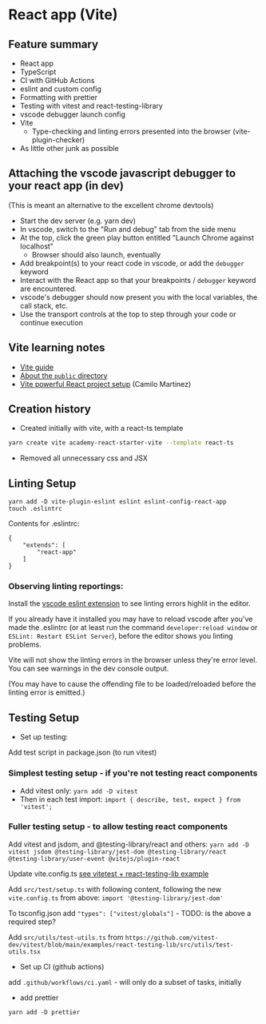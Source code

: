 # React app (Vite)

## Feature summary

-   React app
-   TypeScript
-   CI with GitHub Actions
-   eslint and custom config
-   Formatting with prettier
-   Testing with vitest and react-testing-library
-   vscode debugger launch config
-   Vite
    -   Type-checking and linting errors presented into the browser (vite-plugin-checker)
-   As little other junk as possible

## Attaching the vscode javascript debugger to your react app (in dev)

(This is meant an alternative to the excellent chrome devtools)

-   Start the dev server (e.g. yarn dev)
-   In vscode, switch to the "Run and debug" tab from the side menu
-   At the top, click the green play button entitled "Launch Chrome against localhost"
    -   Browser should also launch, eventually
-   Add breakpoint(s) to your react code in vscode, or add the `debugger` keyword
-   Interact with the React app so that your breakpoints / `debugger` keyword are encountered.
-   vscode's debugger should now present you with the local variables, the call stack, etc.
-   Use the transport controls at the top to step through your code or continue execution

## Vite learning notes

-   [Vite guide](https://vitejs.dev/guide/)
-   [About the `public` directory](https://vitejs.dev/guide/assets.html#the-public-directory)
-   [Vite powerful React project setup](https://dev.to/equiman/vite-powerful-react-project-g4m) (Camilo Martinez)

## Creation history

-   Created initially with vite, with a react-ts template

```bash
yarn create vite academy-react-starter-vite --template react-ts
```

-   Removed all unnecessary css and JSX

## Linting Setup

```
yarn add -D vite-plugin-eslint eslint eslint-config-react-app
touch .eslintrc
```

Contents for .eslintrc:

```
{
    "extends": [
        "react-app"
    ]
}
```

### Observing linting reportings:

Install the [vscode eslint extension](https://marketplace.visualstudio.com/items?itemName=dbaeumer.vscode-eslint) to see linting errors highlit in the editor.

If you already have it installed you may have to reload vscode after you've made the .eslintrc (or at least run the command `developer:reload window` or `ESLint: Restart ESLint Server`), before the editor shows you linting problems.

Vite will not show the linting errors in the browser unless they're error level. You can see warnings in the dev console output.

(You may have to cause the offending file to be loaded/reloaded before the linting error is emitted.)

## Testing Setup

-   Set up testing:

Add test script in package.json (to run vitest)

### Simplest testing setup - if you're not testing react components

-   Add vitest only: `yarn add -D vitest`
-   Then in each test import: `import { describe, test, expect } from 'vitest';`

### Fuller testing setup - to allow testing react components

Add vitest and jsdom, and @testing-library/react and others:
`yarn add -D vitest jsdom @testing-library/jest-dom @testing-library/react @testing-library/user-event @vitejs/plugin-react`

Update vite.config.ts [see vitetest + react-testing-lib example](https://github.com/vitest-dev/vitest/blob/main/examples/react-testing-lib/vite.config.ts)

Add `src/test/setup.ts` with following content, following the new `vite.config.ts` from above:
`import '@testing-library/jest-dom'`

To tsconfig.json add `"types": ["vitest/globals"]` - TODO: is the above a required step?

Add `src/utils/test-utils.ts` from `https://github.com/vitest-dev/vitest/blob/main/examples/react-testing-lib/src/utils/test-utils.tsx`

-   Set up CI (github actions)

add `.github/workflows/ci.yaml` - will only do a subset of tasks, initially

-   add prettier

`yarn add -D prettier`
